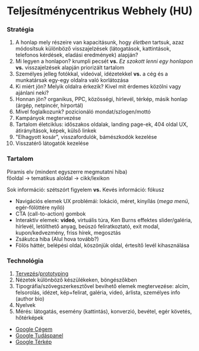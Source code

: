 # Teljesítménycentrikus Webhely (HU)

### Stratégia

1. A honlap mely részeire van kapacitásunk, hogy *életben* tartsuk, azaz módosítsuk különböző visszajelzések
   (látogatások, kattintások, telefonos kérdések, eladási eredmények) alapján?
1. Mi legyen a honlapon? krumpli pecsét **vs.** *Ez szokott lenni egy honlapon*
   **vs.** visszajelzések alapján priorizált tartalom
1. Személyes jelleg fotókkal, videóval, idézetekkel
   **vs.** a cég és a munkatársak egy-egy oldalra való korlátozása
1. Ki miért jön? Melyik oldalra érkezik? Kivel mit érdemes közölni vagy ajánlani neki?
1. Honnan jön? organikus, PPC, közösségi, hírlevél, térkép, másik honlap (árgép, netpincér, hírportál)
1. Mivel foglalkozunk? pozicionáló mondat/szlogen/mottó
1. Kampányok megtervezése
1. Tartalom életciklus: időszakos oldalak, landing page-ek, 404 oldal UX, átirányítások, képek, külső linkek
1. "Elhagyott kosár", visszafordulók, bámészkodók kezelése
1. Visszatérő látogatók kezelése

### Tartalom

Piramis elv (mindent egyszerre megmutatni hiba)  
főoldal → tematikus aloldal → cikk/lexikon

Sok információ: szétszórt figyelem **vs.** Kevés információ: fókusz

- Navigációs elemek UX problémái: lokáció, méret, kinyílás (*mega menü*, egér-fölöttére nyíló)
- CTA (call-to-action) gombok
- Interaktív elemek: **videó**, virtuális túra, Ken Burns effektes slider/galéria,
  hírlevél, letölthető anyag, beúszó feliratkoztató, exit modal,
  kupon/kedvezmény, friss hírek, megosztás
- Zsákutca hiba (Alul hova tovább?)
- Fölös háttér, belépési oldal, köszönjük oldal, értesítő levél kihasználása

### Technológia

1. [Tervezés](https://www.figma.com/)/[prototyping](https://www.invisionapp.com/)
1. Nézetek különböző készülékeken, böngészőkben
1. Tipográfia/szövegszerkesztővel bevihető elemek megtervezése:
   alcím, felsorolás, idézet, kép+felirat, galéria, videó, árlista, személyes info (author bio)
1. Nyelvek
1. Mérés: látogatás, esemény (kattintás), konverzió, bevétel, egér követés, hőtérképek

- [Google Cégem](https://support.google.com/business/answer/7091)
- [Google Tudáspanel](https://support.google.com/business/answer/6331288)
- [Google Térkép](https://support.google.com/business/answer/6056435)

